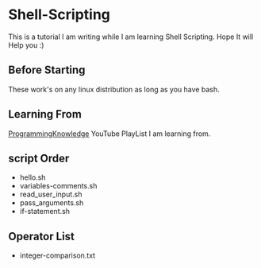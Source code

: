 # Shell-Scripting
This is a tutorial I am writing while I am learning Shell Scripting. 
Hope It will Help you :) 

## Before Starting
These work's on any linux distribution as long as you have bash. 

## Learning From
[ProgrammingKnowledge](https://www.youtube.com/playlist?list=PLS1QulWo1RIYmaxcEqw5JhK3b-6rgdWO_) YouTube PlayList I am learning from. 

## script Order 
* hello.sh
* variables-comments.sh
* read_user_input.sh
* pass_arguments.sh
* if-statement.sh

## Operator List
* integer-comparison.txt

 
